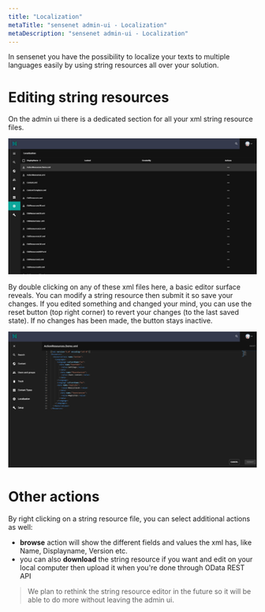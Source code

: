```yaml
---
title: "Localization"
metaTitle: "sensenet admin-ui - Localization"
metaDescription: "sensenet admin-ui - Localization"
---
```


In sensenet you have the possibility to localize your texts to multiple languages easily by using string resources all over your solution.

# Editing string resources

On the admin ui there is a dedicated section for all your xml string resource files.

![localization main view](./img/localization_main.png)


By double clicking on any of these xml files here, a basic editor surface reveals. You can modify a string resource then submit it so save your changes. If you edited something and changed your mind, you can use the reset button (top right corner) to revert your changes (to the last saved state). If no changes has been made, the button stays inactive.

![string resource editor](./img/stringresource_editor.png)

# Other actions

By right clicking on a string resource file, you can select additional actions as well:
- **browse** action will show the different fields and values the xml has, like Name, Displayname, Version etc.
- you can also **download** the string resource if you want and edit on your local computer then upload it when you're done through OData REST API

> We plan to rethink the string resource editor in the future so it will be able to do more without leaving the admin ui.



